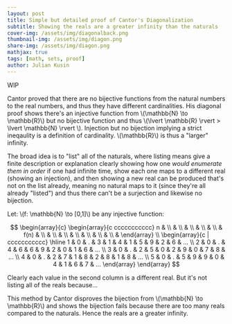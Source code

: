 ```yaml
---
layout: post
title: Simple but detailed proof of Cantor's Diagonalization
subtitle: Showing the reals are a greater infinity than the naturals
cover-img: /assets/img/diagonalback.png
thumbnail-img: /assets/img/diagon.png 
share-img: /assets/img/diagon.png
mathjax: true
tags: [math, sets, proof]
author: Julian Kusin
---
```

WIP

Cantor proved that there are no bijective functions from the natural numbers to the real numbers, and thus they have different cardinalities. His diagonal proof shows there's an injective function from \\(\mathbb{N} \to \mathbb{R}\\) but no bijective function and thus \\(\lvert \mathbb{R} \rvert > \lvert \mathbb{N} \rvert \\). Injection but no bijection implying a strict ineqaulity is a definition of cardinality. \\(\mathbb{R}\\) is thus a "larger" infinity.

<!---
There's a bijection, and thus equal cardinality, between \\(\mathbb{N}\\) and \\(\mathbb{R}\\) if and only if (\\(\iff\\)) there is at least one bijective function from \\(\mathbb{N} \to \mathbb{R}\\). 
Remember a bijective function \\(f\\), in this case from \\(\mathbb{N} \to \mathbb{R}\\), implies an inverse function, i.e. another bijective function, in this case \\(f^{-1}\\) from \\(\mathbb{R} \to \mathbb{N}\\).
This means we only need to attack one function of a function-inverse function (bijective) pair to disprove a bijection and thus disprove a shared cardinality between the naturals and reals.
-->

The broad idea is to "list" all of the naturals, where listing means give a finite description or explanation clearly showing how one *would enumerate them* *in order* if one had infinite time, show each one maps to a different real (showing an injection), and then showing a new real can be produced that's not on the list already, meaning  no natural maps to it (since they're all already "listed") and thus there can't be a surjection and likewise no bijection.


Let: \\(f: \mathbb{N} \to [0,1]\\) be any injective function:

$$
\begin{array}{c}
\begin{array}{c  ccccccccccc}
n & \\  & \\  & \\  & \\  & \\  & f(n) & \\  & \\  & \\  & \\  & \\ & \\  & \\ &
\end{array}
\\
\begin{array}{c | ccccccccccc}
\hline
1 & 0 & . & 3 & 1 & 4 & 1 & 5 & 9 & 2 & 6 & ... \\
2 & 0 & . & 4 & 6 & 6 & 9 & 2 & 0 & 1 & 6 & ...  \\
3 & 0 & . & 2 & 5 & 0 & 2 & 9 & 0 & 7 & 8 & ... \\
4 & 0 & . & 2 & 7 & 1 & 8 & 2 & 8 & 1 & 8 & ... \\
5 & 0 & . & 5 & 9 & 9 & 0 & 4 & 1 & 6 & 7 & ...  
\end{array}
\end{array}
$$

Clearly each value in the second column is a different real. But it's not listing all of the reals because...



This method by Cantor disproves the bijection from \\(\mathbb{N} \to \mathbb{R}\\) and shows the bijection fails because there are too many reals compared to the naturals. Hence the reals are a greater infinity. 



